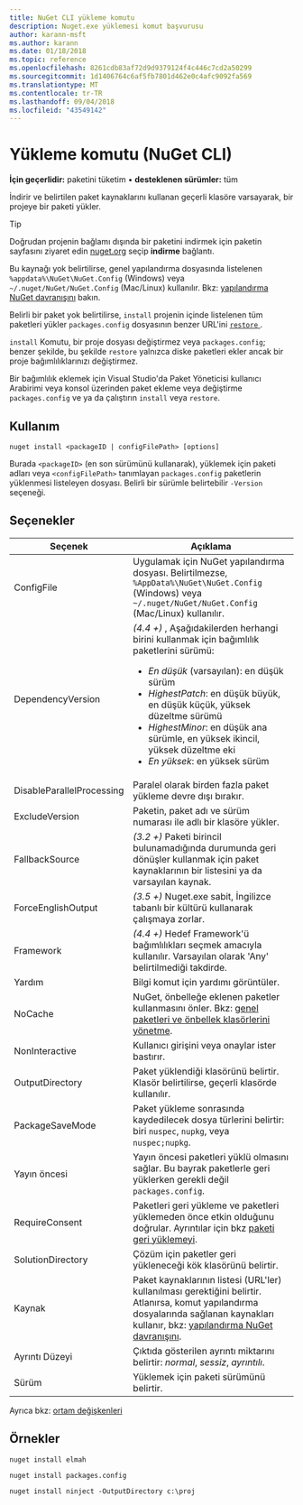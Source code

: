 ```yaml
---
title: NuGet CLI yükleme komutu
description: Nuget.exe yüklemesi komut başvurusu
author: karann-msft
ms.author: karann
ms.date: 01/18/2018
ms.topic: reference
ms.openlocfilehash: 8261cdb83af72d9d9379124f4c446c7cd2a50299
ms.sourcegitcommit: 1d1406764c6af5fb7801d462e0c4afc9092fa569
ms.translationtype: MT
ms.contentlocale: tr-TR
ms.lasthandoff: 09/04/2018
ms.locfileid: "43549142"
---
```

# <a name="install-command-nuget-cli"></a>Yükleme komutu (NuGet CLI)

**İçin geçerlidir:** paketini tüketim &bullet; **desteklenen sürümler:** tüm

İndirir ve belirtilen paket kaynaklarını kullanan geçerli klasöre varsayarak, bir projeye bir paketi yükler.

> [!Tip]
> Doğrudan projenin bağlamı dışında bir paketini indirmek için paketin sayfasını ziyaret edin [nuget.org](https://www.nuget.org) seçip **indirme** bağlantı.

Bu kaynağı yok belirtilirse, genel yapılandırma dosyasında listelenen `%appdata%\NuGet\NuGet.Config` (Windows) veya `~/.nuget/NuGet/NuGet.Config` (Mac/Linux) kullanılır. Bkz: [yapılandırma NuGet davranışını](../consume-packages/configuring-nuget-behavior.md) bakın.

Belirli bir paket yok belirtilirse, `install` projenin içinde listelenen tüm paketleri yükler `packages.config` dosyasının benzer URL'ini [ `restore` ](cli-ref-restore.md).

`install` Komutu, bir proje dosyası değiştirmez veya `packages.config`; benzer şekilde, bu şekilde `restore` yalnızca diske paketleri ekler ancak bir proje bağımlılıklarınızı değiştirmez.

Bir bağımlılık eklemek için Visual Studio'da Paket Yöneticisi kullanıcı Arabirimi veya konsol üzerinden paket ekleme veya değiştirme `packages.config` ve ya da çalıştırın `install` veya `restore`.

## <a name="usage"></a>Kullanım

```cli
nuget install <packageID | configFilePath> [options]
```

Burada `<packageID>` (en son sürümünü kullanarak), yüklemek için paketi adları veya `<configFilePath>` tanımlayan `packages.config` paketlerin yüklenmesi listeleyen dosyası. Belirli bir sürümle belirtebilir `-Version` seçeneği.

## <a name="options"></a>Seçenekler

| Seçenek | Açıklama |
| --- | --- |
| ConfigFile | Uygulamak için NuGet yapılandırma dosyası. Belirtilmezse, `%AppData%\NuGet\NuGet.Config` (Windows) veya `~/.nuget/NuGet/NuGet.Config` (Mac/Linux) kullanılır.|
| DependencyVersion | *(4.4 +)*  , Aşağıdakilerden herhangi birini kullanmak için bağımlılık paketlerini sürümü:<br/><ul><li>*En düşük* (varsayılan): en düşük sürüm</li><li>*HighestPatch*: en düşük büyük, en düşük küçük, yüksek düzeltme sürümü</li><li>*HighestMinor*: en düşük ana sürümle, en yüksek ikincil, yüksek düzeltme eki</li><li>*En yüksek*: en yüksek sürüm</li></ul> |
| DisableParallelProcessing | Paralel olarak birden fazla paket yükleme devre dışı bırakır. |
| ExcludeVersion | Paketin, paket adı ve sürüm numarası ile adlı bir klasöre yükler. |
| FallbackSource | *(3.2 +)*  Paketi birincil bulunamadığında durumunda geri dönüşler kullanmak için paket kaynaklarının bir listesini ya da varsayılan kaynak. |
| ForceEnglishOutput | *(3.5 +)*  Nuget.exe sabit, İngilizce tabanlı bir kültürü kullanarak çalışmaya zorlar. |
| Framework | *(4.4 +)*  Hedef Framework'ü bağımlılıkları seçmek amacıyla kullanılır. Varsayılan olarak 'Any' belirtilmediği takdirde. |
| Yardım | Bilgi komut için yardımı görüntüler. |
| NoCache | NuGet, önbelleğe eklenen paketler kullanmasını önler. Bkz: [genel paketleri ve önbellek klasörlerini yönetme](../consume-packages/managing-the-global-packages-and-cache-folders.md). |
| NonInteractive | Kullanıcı girişini veya onaylar ister bastırır. |
| OutputDirectory | Paket yüklendiği klasörünü belirtir. Klasör belirtilirse, geçerli klasörde kullanılır. |
| PackageSaveMode | Paket yükleme sonrasında kaydedilecek dosya türlerini belirtir: biri `nuspec`, `nupkg`, veya `nuspec;nupkg`. |
| Yayın öncesi | Yayın öncesi paketleri yüklü olmasını sağlar. Bu bayrak paketlerle geri yüklerken gerekli değil `packages.config`. |
| RequireConsent | Paketleri geri yükleme ve paketleri yüklemeden önce etkin olduğunu doğrular. Ayrıntılar için bkz [paketi geri yüklemeyi](../consume-packages/package-restore.md). |
| SolutionDirectory | Çözüm için paketler geri yükleneceği kök klasörünü belirtir. |
| Kaynak | Paket kaynaklarının listesi (URL'ler) kullanılması gerektiğini belirtir. Atlanırsa, komut yapılandırma dosyalarında sağlanan kaynakları kullanır, bkz: [yapılandırma NuGet davranışını](../consume-packages/configuring-nuget-behavior.md). |
| Ayrıntı Düzeyi | Çıktıda gösterilen ayrıntı miktarını belirtir: *normal*, *sessiz*, *ayrıntılı*. |
| Sürüm | Yüklemek için paketi sürümünü belirtir. |

Ayrıca bkz: [ortam değişkenleri](cli-ref-environment-variables.md)

## <a name="examples"></a>Örnekler

```cli
nuget install elmah

nuget install packages.config

nuget install ninject -OutputDirectory c:\proj
```
